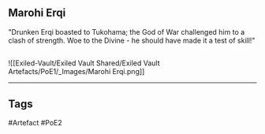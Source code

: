 ## Marohi Erqi
"Drunken Erqi boasted to Tukohama; the God of War challenged him to a clash of strength. Woe to the Divine - he should have made it a test of skill!"
##
![[Exiled-Vault/Exiled Vault Shared/Exiled Vault Artefacts/PoE1/_Images/Marohi Erqi.png]]

---
## Tags
#Artefact
#PoE2
